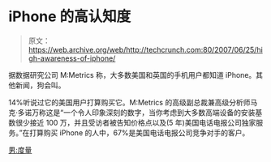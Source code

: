 # iPhone 的高认知度

> 原文：<https://web.archive.org/web/http://techcrunch.com:80/2007/06/25/high-awareness-of-iphone/>

据数据研究公司 M:Metrics 称，大多数美国和英国的手机用户都知道 iPhone。其他新闻，狗会叫。

14%听说过它的美国用户打算购买它。M:Metrics 的高级副总裁兼高级分析师马克·多诺万称这是“一个令人印象深刻的数字，当你考虑到大多数高端设备的安装基数很少接近 100 万，并且受访者被告知价格点以及(5 年)美国电话电报公司独家服务。”在打算购买 iPhone 的人中，67%是美国电话电报公司竞争对手的客户。

[男:度量](https://web.archive.org/web/20210302024252/http://mmetrics.com/)